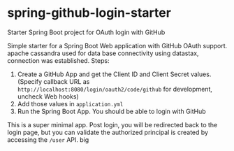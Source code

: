 # spring-github-login-starter
Starter Spring Boot project for OAuth login with GitHub

Simple starter for a Spring Boot Web application with GitHub OAuth support.
apache cassandra used for data base connectivity using datastax, connection was established.
Steps:
1. Create a GitHub App and get the Client ID and Client Secret values. (Specify callback URL as `http://localhost:8080/login/oauth2/code/github` for development, uncheck Web hooks)
2. Add those values in `application.yml`
3. Run the Spring Boot App. You should be able to login with GitHub

This is a super minimal app. Post login, you will be redirected back to the login page, but you can validate the authorized principal is created by accessing the `/user` API. 
big